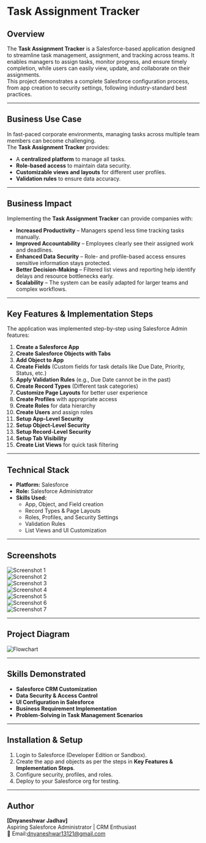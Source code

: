 # **Task Assignment Tracker**

## **Overview**
The **Task Assignment Tracker** is a Salesforce-based application designed to streamline task management, assignment, and tracking across teams. It enables managers to assign tasks, monitor progress, and ensure timely completion, while users can easily view, update, and collaborate on their assignments.  
This project demonstrates a complete Salesforce configuration process, from app creation to security settings, following industry-standard best practices.

---

## **Business Use Case**
In fast-paced corporate environments, managing tasks across multiple team members can become challenging.  
The **Task Assignment Tracker** provides:
- A **centralized platform** to manage all tasks.
- **Role-based access** to maintain data security.
- **Customizable views and layouts** for different user profiles.
- **Validation rules** to ensure data accuracy.

---

## **Business Impact**
Implementing the **Task Assignment Tracker** can provide companies with:
- **Increased Productivity** – Managers spend less time tracking tasks manually.  
- **Improved Accountability** – Employees clearly see their assigned work and deadlines.  
- **Enhanced Data Security** – Role- and profile-based access ensures sensitive information stays protected.  
- **Better Decision-Making** – Filtered list views and reporting help identify delays and resource bottlenecks early.  
- **Scalability** – The system can be easily adapted for larger teams and complex workflows.  

---

## **Key Features & Implementation Steps**
The application was implemented step-by-step using Salesforce Admin features:

1. **Create a Salesforce App**  
2. **Create Salesforce Objects with Tabs**  
3. **Add Object to App**  
4. **Create Fields** (Custom fields for task details like Due Date, Priority, Status, etc.)  
5. **Apply Validation Rules** (e.g., Due Date cannot be in the past)  
6. **Create Record Types** (Different task categories)  
7. **Customize Page Layouts** for better user experience  
8. **Create Profiles** with appropriate access  
9. **Create Roles** for data hierarchy  
10. **Create Users** and assign roles  
11. **Setup App-Level Security**  
12. **Setup Object-Level Security**  
13. **Setup Record-Level Security**  
14. **Setup Tab Visibility**  
15. **Create List Views** for quick task filtering  

---

## **Technical Stack**
- **Platform:** Salesforce  
- **Role:** Salesforce Administrator  
- **Skills Used:**  
  - App, Object, and Field creation  
  - Record Types & Page Layouts  
  - Roles, Profiles, and Security Settings  
  - Validation Rules  
  - List Views and UI Customization  

---

## **Screenshots**
 
![Screenshot 1](Screenshots/Screenshot1.png)  
![Screenshot 2](Screenshots/Screenshot2.png)  
![Screenshot 3](Screenshots/Screenshot3.png)  
![Screenshot 4](Screenshots/Screenshot4.png)  
![Screenshot 5](Screenshots/Screenshot5.png)  
![Screenshot 6](Screenshots/Screenshot6.png)  
![Screenshot 7](Screenshots/Screenshot7.png)  

---

## **Project Diagram**
![Flowchart](diagram/task_assignment_tracker_flowchart.png)

---

## **Skills Demonstrated**
- **Salesforce CRM Customization**
- **Data Security & Access Control**
- **UI Configuration in Salesforce**
- **Business Requirement Implementation**
- **Problem-Solving in Task Management Scenarios**

---

## **Installation & Setup**
1. Login to Salesforce (Developer Edition or Sandbox).  
2. Create the app and objects as per the steps in **Key Features & Implementation Steps**.  
3. Configure security, profiles, and roles.  
4. Deploy to your Salesforce org for testing.  

---

## **Author**
**[Dnyaneshwar Jadhav]**  
Aspiring Salesforce Administrator | CRM Enthusiast  
📧 Email:dnyaneshwar13121@gmail.com  
 

